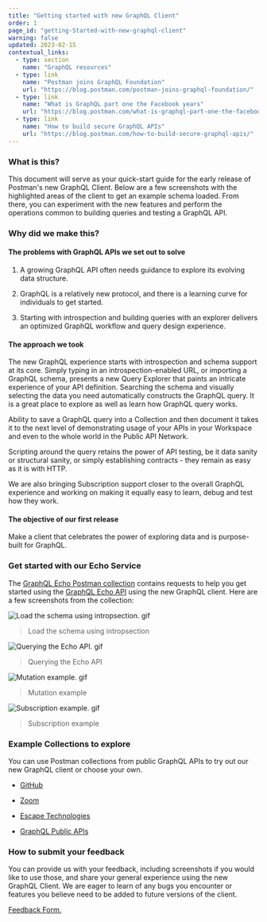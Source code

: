 ```yaml
---
title: "Getting started with new GraphQL Client"
order: 1
page_id: "getting-Started-with-new-graphql-client"
warning: false
updated: 2023-02-15
contextual_links:
  - type: section
    name: "GraphQL resources"
  - type: link
    name: "Postman joins GraphQL Foundation"
    url: "https://blog.postman.com/postman-joins-graphql-foundation/"
  - type: link
    name: "What is GraphQL part one the Facebook years"
    url: "https://blog.postman.com/what-is-graphql-part-one-the-facebook-years/"
  - type: link
    name: "How to build secure GraphQL APIs"
    url: "https://blog.postman.com/how-to-build-secure-graphql-apis/"
---
```


### What is this?

This document will serve as your quick-start guide for the early release of Postman's new GraphQL Client. Below are a few screenshots with the highlighted areas of the client to get an example schema loaded. From there, you can experiment with the new features and perform the operations common to building queries and testing a GraphQL API.

### Why did we make this?

#### The problems with GraphQL APIs we set out to solve

1. A growing GraphQL API often needs guidance to explore its evolving data structure.

2. GraphQL is a relatively new protocol, and there is a learning curve for individuals to get started.

3. Starting with introspection and building queries with an explorer delivers an optimized GraphQL workflow and query design experience.

#### The approach we took

The new GraphQL experience starts with introspection and schema support at its core. Simply typing in an introspection-enabled URL, or importing a GraphQL schema, presents a new Query Explorer that paints an intricate experience of your API definition. Searching the schema and visually selecting the data you need automatically constructs the GraphQL query. It is a great place to explore as well as learn how GraphQL query works.

Ability to save a GraphQL query into a Collection and then document it takes it to the next level of demonstrating usage of your APIs in your Workspace and even to the whole world in the Public API Network.

Scripting around the query retains the power of API testing, be it data sanity or structural sanity, or simply establishing contracts - they remain as easy as it is with HTTP.

We are also bringing Subscription support closer to the overall GraphQL experience and working on making it equally easy to learn, debug and test how they work.

#### The objective of our first release

Make a client that celebrates the power of exploring data and is purpose-built for GraphQL.

### Get started with our Echo Service

The [GraphQL Echo Postman collection](https://www.postman.com/postman/workspace/published-postman-templates/collection/63c7d7701bfb72333ca216d4?action=share&creator=13059338) contains requests to help you get started using the [GraphQL Echo API](https://graphql.postman-echo.com/graphql) using the new GraphQL client. Here are a few screenshots from the collection:

<img  src="/images/graphqlv2-introspection.gif"  alt="Load the schema using intropsection. gif" />

>Load the schema using intropsection

<img  src="/images/graphqlv2-queries.gif"  alt="Querying the Echo API. gif" />

>Querying the Echo API

<img  src="/images/graphqlv2-mutation.gif"  alt="Mutation example. gif" />

>Mutation example

<img  src="/images/graphqlv2-subscription.gif" alt="Subscription example. gif" />

>Subscription example

### Example Collections to explore

You can use Postman collections from public GraphQL APIs to try out our new GraphQL client or choose your own.

* [GitHub](https://docs.github.com/en/graphql/reference)

* [Zoom](https://marketplace.zoom.us/docs/graphql/overview/)

* [Escape Technologies](https://www.postman.com/escape-tech/workspace/escape-public-graphql-security-workspace/overview)

* [GraphQL Public APIs](https://github.com/IvanGoncharov/graphql-apis)

### How to submit your feedback

You can provide us with your feedback, including screenshots if you would like to use those, and share your general experience using the new GraphQL Client.  We are eager to learn of any bugs you encounter or features you believe need to be added to future versions of the client.

[Feedback Form.](https://docs.google.com/forms/d/1nq3s_PsYHA4BgozVlVilkIo_ira8_uu1pfpqWCjxozw/edit)

